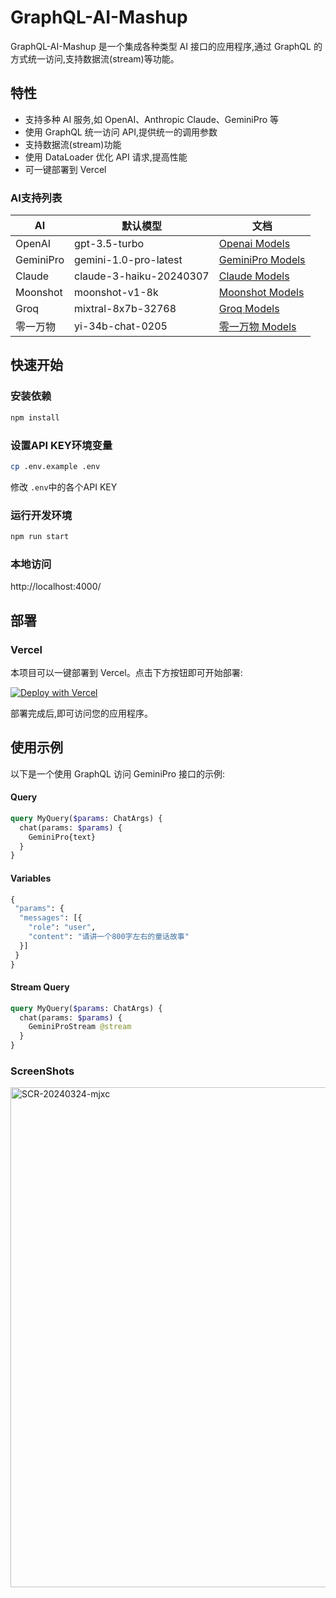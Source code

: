 # GraphQL-AI-Mashup
GraphQL-AI-Mashup 是一个集成各种类型 AI 接口的应用程序,通过 GraphQL 的方式统一访问,支持数据流(stream)等功能。

## 特性
- 支持多种 AI 服务,如 OpenAI、Anthropic Claude、GeminiPro 等
- 使用 GraphQL 统一访问 API,提供统一的调用参数
- 支持数据流(stream)功能
- 使用 DataLoader 优化 API 请求,提高性能
- 可一键部署到 Vercel

### AI支持列表
|AI|默认模型|文档|
|--|--|--|
|OpenAI|gpt-3.5-turbo|[Openai Models](https://platform.openai.com/docs/models)|
|GeminiPro|gemini-1.0-pro-latest|[GeminiPro Models](https://ai.google.dev/models/gemini)|
|Claude|claude-3-haiku-20240307|[Claude Models](https://docs.anthropic.com/claude/docs/models-overview#model-recommendations)|
|Moonshot|moonshot-v1-8k|[Moonshot Models](https://platform.moonshot.cn/docs/pricing#文本生成模型-moonshot-v1)|
|Groq|mixtral-8x7b-32768|[Groq Models](https://console.groq.com/docs/models)|
|零一万物|yi-34b-chat-0205|[零一万物 Models](https://platform.lingyiwanwu.com/docs#-%E5%A4%A7%E8%AF%AD%E8%A8%80%E6%A8%A1%E5%9E%8B)|

## 快速开始
### 安装依赖
```bash
npm install
```

### 设置API KEY环境变量
```bash
cp .env.example .env
```
修改 ```.env```中的各个API KEY

### 运行开发环境
```bash
npm run start
```

### 本地访问
http://localhost:4000/

## 部署
### Vercel
本项目可以一键部署到 Vercel。点击下方按钮即可开始部署:

[![Deploy with Vercel](https://vercel.com/button)](https://vercel.com/new/clone?repository-url=https%3A%2F%2Fgithub.com%2FVeryInt%2FGraphQL-AI-Mashup&env=GEMINI_PRO_API_KEY,CLAUDE_API_KEY,MOONSHOT_API_KEY,OPENAI_API_KEY&envDescription=API%20Keys%20for%20AI)

部署完成后,即可访问您的应用程序。

## 使用示例
以下是一个使用 GraphQL 访问 GeminiPro 接口的示例:
#### Query
```graphql
query MyQuery($params: ChatArgs) {
  chat(params: $params) {
    GeminiPro{text}
  }
}
```

#### Variables
```graphql
{
 "params": {
  "messages": [{
    "role": "user",
    "content": "请讲一个800字左右的童话故事"
  }]
 }
}
```

#### Stream Query
```graphql
query MyQuery($params: ChatArgs) {
  chat(params: $params) {
    GeminiProStream @stream
  }
}
```

### ScreenShots
<img width="800" alt="SCR-20240324-mjxc" src="https://github.com/VeryInt/GraphQL-AI-Mashup/assets/2792566/b3c15daa-fcc1-46ea-86ee-d72deda8c1c7">

